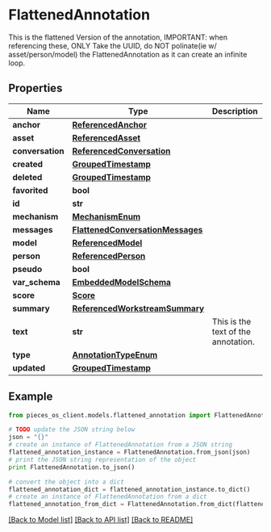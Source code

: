 # FlattenedAnnotation

This is the flattened Version of the annotation, IMPORTANT: when referencing these, ONLY Take the UUID, do NOT polinate(ie w/ asset/person/model) the FlattenedAnnotation as it can create an infinite loop.

## Properties
Name | Type | Description | Notes
------------ | ------------- | ------------- | -------------
**anchor** | [**ReferencedAnchor**](ReferencedAnchor.md) |  | [optional] 
**asset** | [**ReferencedAsset**](ReferencedAsset.md) |  | [optional] 
**conversation** | [**ReferencedConversation**](ReferencedConversation.md) |  | [optional] 
**created** | [**GroupedTimestamp**](GroupedTimestamp.md) |  | 
**deleted** | [**GroupedTimestamp**](GroupedTimestamp.md) |  | [optional] 
**favorited** | **bool** |  | [optional] 
**id** | **str** |  | 
**mechanism** | [**MechanismEnum**](MechanismEnum.md) |  | [optional] 
**messages** | [**FlattenedConversationMessages**](FlattenedConversationMessages.md) |  | [optional] 
**model** | [**ReferencedModel**](ReferencedModel.md) |  | [optional] 
**person** | [**ReferencedPerson**](ReferencedPerson.md) |  | [optional] 
**pseudo** | **bool** |  | [optional] 
**var_schema** | [**EmbeddedModelSchema**](EmbeddedModelSchema.md) |  | [optional] 
**score** | [**Score**](Score.md) |  | [optional] 
**summary** | [**ReferencedWorkstreamSummary**](ReferencedWorkstreamSummary.md) |  | [optional] 
**text** | **str** | This is the text of the annotation. | 
**type** | [**AnnotationTypeEnum**](AnnotationTypeEnum.md) |  | 
**updated** | [**GroupedTimestamp**](GroupedTimestamp.md) |  | 

## Example

```python
from pieces_os_client.models.flattened_annotation import FlattenedAnnotation

# TODO update the JSON string below
json = "{}"
# create an instance of FlattenedAnnotation from a JSON string
flattened_annotation_instance = FlattenedAnnotation.from_json(json)
# print the JSON string representation of the object
print FlattenedAnnotation.to_json()

# convert the object into a dict
flattened_annotation_dict = flattened_annotation_instance.to_dict()
# create an instance of FlattenedAnnotation from a dict
flattened_annotation_from_dict = FlattenedAnnotation.from_dict(flattened_annotation_dict)
```
[[Back to Model list]](../README.md#documentation-for-models) [[Back to API list]](../README.md#documentation-for-api-endpoints) [[Back to README]](../README.md)


